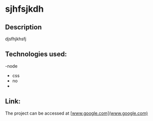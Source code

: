 # sjhfsjkdh

## Description
djsfhjkhsfj

## Technologies used:
-node
- css
- no
- 

##  Link:
The project can be accessed at [www.google.com](www.google.com)



